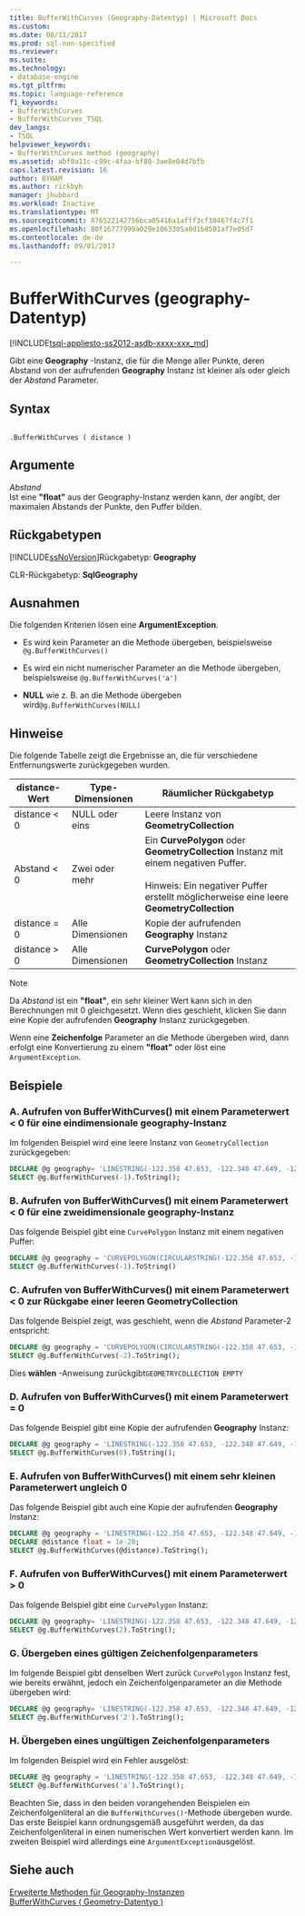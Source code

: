 ```yaml
---
title: BufferWithCurves (Geography-Datentyp) | Microsoft Docs
ms.custom: 
ms.date: 08/11/2017
ms.prod: sql-non-specified
ms.reviewer: 
ms.suite: 
ms.technology:
- database-engine
ms.tgt_pltfrm: 
ms.topic: language-reference
f1_keywords:
- BufferWithCurves
- BufferWithCurves_TSQL
dev_langs:
- TSQL
helpviewer_keywords:
- BufferWithCurves method (geography)
ms.assetid: abf0a11c-c99c-4faa-bf80-3ae8e04d7bfb
caps.latest.revision: 16
author: BYHAM
ms.author: rickbyh
manager: jhubbard
ms.workload: Inactive
ms.translationtype: MT
ms.sourcegitcommit: 876522142756bca05416a1afff3cf10467f4c7f1
ms.openlocfilehash: 80f16777999a029e1063305a0d1b8501af7e05d7
ms.contentlocale: de-de
ms.lasthandoff: 09/01/2017

---
```

# <a name="bufferwithcurves-geography-data-type"></a>BufferWithCurves (geography-Datentyp)
[!INCLUDE[tsql-appliesto-ss2012-asdb-xxxx-xxx_md](../../includes/tsql-appliesto-ss2012-asdb-xxxx-xxx-md.md)]

  Gibt eine **Geography** -Instanz, die für die Menge aller Punkte, deren Abstand von der aufrufenden **Geography** Instanz ist kleiner als oder gleich der *Abstand* Parameter.  
  
## <a name="syntax"></a>Syntax  
  
```  
  
.BufferWithCurves ( distance )  
```  
  
## <a name="arguments"></a>Argumente  
 *Abstand*  
 Ist eine **"float"** aus der Geography-Instanz werden kann, der angibt, der maximalen Abstands der Punkte, den Puffer bilden.  
  
## <a name="return-types"></a>Rückgabetypen  
 [!INCLUDE[ssNoVersion](../../includes/ssnoversion-md.md)]Rückgabetyp: **Geography**  
  
 CLR-Rückgabetyp: **SqlGeography**  
  
## <a name="exceptions"></a>Ausnahmen  
 Die folgenden Kriterien lösen eine **ArgumentException**.  
  
-   Es wird kein Parameter an die Methode übergeben, beispielsweise `@g.BufferWithCurves()`  
  
-   Es wird ein nicht numerischer Parameter an die Methode übergeben, beispielsweise `@g.BufferWithCurves('a')`  
  
-   **NULL** wie z. B. an die Methode übergeben wird`@g.BufferWithCurves(NULL)`  
  
## <a name="remarks"></a>Hinweise  
 Die folgende Tabelle zeigt die Ergebnisse an, die für verschiedene Entfernungswerte zurückgegeben wurden.  
  
|distance-Wert|Type-Dimensionen|Räumlicher Rückgabetyp|  
|--------------------|---------------------|---------------------------|  
|distance < 0|NULL oder eins|Leere Instanz von **GeometryCollection**|  
|Abstand \< 0|Zwei oder mehr|Ein **CurvePolygon** oder **GeometryCollection** Instanz mit einem negativen Puffer.<br /><br /> Hinweis: Ein negativer Puffer erstellt möglicherweise eine leere **GeometryCollection**|
|distance = 0|Alle Dimensionen|Kopie der aufrufenden **Geography** Instanz|  
|distance > 0|Alle Dimensionen|**CurvePolygon** oder **GeometryCollection** Instanz|  
  
> [!NOTE]  
>  Da *Abstand* ist ein **"float"**, ein sehr kleiner Wert kann sich in den Berechnungen mit 0 gleichgesetzt.  Wenn dies geschieht, klicken Sie dann eine Kopie der aufrufenden **Geography** Instanz zurückgegeben.  
  
 Wenn eine **Zeichenfolge** Parameter an die Methode übergeben wird, dann erfolgt eine Konvertierung zu einem **"float"** oder löst eine `ArgumentException`.  
  
## <a name="examples"></a>Beispiele  
  
### <a name="a-calling-bufferwithcurves-with-a-parameter-value--0-on-one-dimensional-geography-instance"></a>A. Aufrufen von BufferWithCurves() mit einem Parameterwert < 0 für eine eindimensionale geography-Instanz  
 Im folgenden Beispiel wird eine leere Instanz von `GeometryCollection` zurückgegeben:  
  
 ```sql
 DECLARE @g geography= 'LINESTRING(-122.358 47.653, -122.348 47.649, -122.348 47.658, -122.358 47.658, -122.358 47.653)';  
 SELECT @g.BufferWithCurves(-1).ToString();
``` 
  
### <a name="b-calling-bufferwithcurves-with-a-parameter-value--0-on-a-two-dimensional-geography-instance"></a>B. Aufrufen von BufferWithCurves() mit einem Parameterwert < 0 für eine zweidimensionale geography-Instanz  
 Das folgende Beispiel gibt eine `CurvePolygon` Instanz mit einem negativen Puffer:  
  
 ```sql
 DECLARE @g geography = 'CURVEPOLYGON(CIRCULARSTRING(-122.358 47.653, -122.348 47.649, -122.348 47.658, -122.358 47.658, -122.358 47.653))';  
 SELECT @g.BufferWithCurves(-1).ToString()
 ```  
  
### <a name="c-calling-bufferwithcurves-with-a-parameter-value--0-that-returns-an-empty-geometrycollection"></a>C. Aufrufen von BufferWithCurves() mit einem Parameterwert < 0 zur Rückgabe einer leeren GeometryCollection  
 Das folgende Beispiel zeigt, was geschieht, wenn die *Abstand* Parameter-2 entspricht:  
  
 ```sql
 DECLARE @g geography = 'CURVEPOLYGON(CIRCULARSTRING(-122.358 47.653, -122.348 47.649, -122.348 47.658, -122.358 47.658, -122.358 47.653))';  
 SELECT @g.BufferWithCurves(-2).ToString();
 ```  
  
 Dies **wählen** -Anweisung zurückgibt`GEOMETRYCOLLECTION EMPTY`  
  
### <a name="d-calling-bufferwithcurves-with-a-parameter-value--0"></a>D. Aufrufen von BufferWithCurves() mit einem Parameterwert = 0  
 Das folgende Beispiel gibt eine Kopie der aufrufenden **Geography** Instanz:  

 ```sql
 DECLARE @g geography = 'LINESTRING(-122.358 47.653, -122.348 47.649, -122.348 47.658, -122.358 47.658, -122.358 47.653)';  
 SELECT @g.BufferWithCurves(0).ToString();
 ```  
  
### <a name="e-calling-bufferwithcurves-with-a-non-zero-parameter-value-that-is-extremely-small"></a>E. Aufrufen von BufferWithCurves() mit einem sehr kleinen Parameterwert ungleich 0  
 Das folgende Beispiel gibt auch eine Kopie der aufrufenden **Geography** Instanz:  

 ```sql
 DECLARE @g geography = 'LINESTRING(-122.358 47.653, -122.348 47.649, -122.348 47.658, -122.358 47.658, -122.358 47.653)';  
 DECLARE @distance float = 1e-20;  
 SELECT @g.BufferWithCurves(@distance).ToString();
 ```  
  
### <a name="f-calling-bufferwithcurves-with-a-parameter-value--0"></a>F. Aufrufen von BufferWithCurves() mit einem Parameterwert > 0  
 Das folgende Beispiel gibt eine `CurvePolygon` Instanz:  

 ```sql
 DECLARE @g geography= 'LINESTRING(-122.358 47.653, -122.348 47.649, -122.348 47.658, -122.358 47.658, -122.358 47.653)';  
 SELECT @g.BufferWithCurves(2).ToString();
 ```  
### <a name="g-passing-a-valid-string-parameter"></a>G. Übergeben eines gültigen Zeichenfolgenparameters  
 Im folgende Beispiel gibt denselben Wert zurück `CurvePolygon` Instanz fest, wie bereits erwähnt, jedoch ein Zeichenfolgenparameter an die Methode übergeben wird:  

 ```sql
 DECLARE @g geography= 'LINESTRING(-122.358 47.653, -122.348 47.649, -122.348 47.658, -122.358 47.658, -122.358 47.653)';  
 SELECT @g.BufferWithCurves('2').ToString();
```  
  
### <a name="h-passing-an-invalid-string-parameter"></a>H. Übergeben eines ungültigen Zeichenfolgenparameters  
 Im folgenden Beispiel wird ein Fehler ausgelöst:  

 ```sql
 DECLARE @g geography = 'LINESTRING(-122.358 47.653, -122.348 47.649, -122.348 47.658, -122.358 47.658, -122.358 47.653)'  
 SELECT @g.BufferWithCurves('a').ToString();
 ```  
  
 Beachten Sie, dass in den beiden vorangehenden Beispielen ein Zeichenfolgenliteral an die `BufferWithCurves()`-Methode übergeben wurde. Das erste Beispiel kann ordnungsgemäß ausgeführt werden, da das Zeichenfolgenliteral in einen numerischen Wert konvertiert werden kann. Im zweiten Beispiel wird allerdings eine `ArgumentException`ausgelöst.  
  
## <a name="see-also"></a>Siehe auch  
 [Erweiterte Methoden für Geography-Instanzen](../../t-sql/spatial-geography/extended-methods-on-geography-instances.md)   
 [BufferWithCurves &#40; Geometry-Datentyp &#41;](../../t-sql/spatial-geometry/bufferwithcurves-geometry-data-type.md)  
  
  

